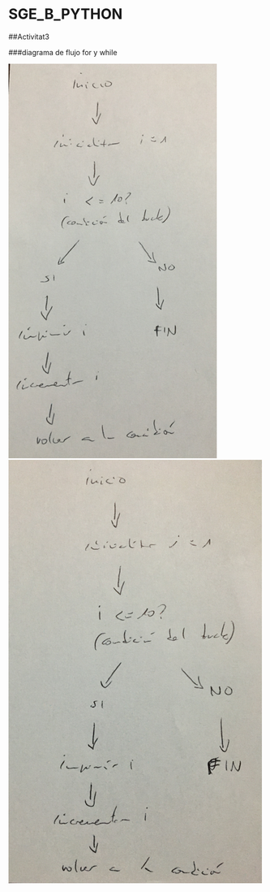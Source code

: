 # SGE_B_PYTHON


##Activitat3

###diagrama de flujo for y while

![for](/Activitat3/IMG/for.png)
![while](/Activitat3/IMG/while.png)